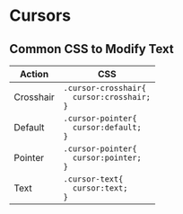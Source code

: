 # Cursors

## Common CSS to Modify Text
| Action | CSS |  
| --- | --- |  
| Crosshair | `.cursor-crosshair{` <BR> `  cursor:crosshair;` <BR> `}` |  
| Default | `.cursor-pointer{` <BR> `  cursor:default;` <BR> `}` |  
| Pointer | `.cursor-pointer{` <BR> `  cursor:pointer;` <BR> `}` |  
| Text | `.cursor-text{` <BR> `  cursor:text;` <BR> `}` |  

